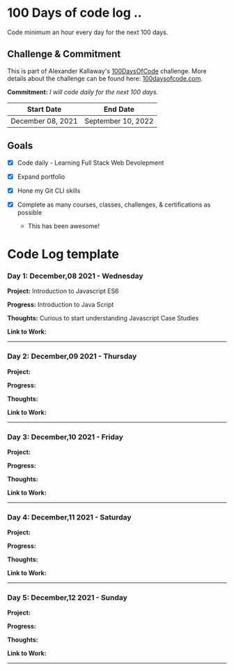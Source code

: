 # 100 Days of code log ..

Code minimum an hour every day for the next 100 days.

## Challenge & Commitment
This is part of Alexander Kallaway's [100DaysOfCode](https://github.com/Kallaway/100-days-of-code "the official repo") challenge. More details about the challenge can be found here: [100daysofcode.com](http://100daysofcode.com/ "100daysofcode.com").

**Commitment:** *I will code daily for the next 100 days.*

|  Start Date   | End Date     |
| ------------- | ------------ |
| December 08, 2021 | September 10, 2022 |

## Goals

- [x] Code daily - Learning Full Stack Web Devolepment
- [x] Expand portfolio
- [x] Hone my Git CLI skills
- [x] Complete as many courses, classes, challenges, & certifications as possible

  - This has been awesome! 

# Code Log template 

### Day 1: December,08 2021 - Wednesday

**Project:** Introduction to Javascript ES6

**Progress:** Introduction to Java Script

**Thoughts:** Curious to start understanding Javascript Case Studies

**Link to Work:**

---------------------------------------

### Day 2: December,09 2021 - Thursday

**Project:**

**Progress:**

**Thoughts:**

**Link to Work:**

---------------------------------------

### Day 3: December,10 2021 - Friday

**Project:**

**Progress:**

**Thoughts:**

**Link to Work:**

---------------------------------------

### Day 4: December,11 2021 - Saturday 

**Project:**

**Progress:**

**Thoughts:**

**Link to Work:**

---------------------------------------

### Day 5: December,12 2021 - Sunday

**Project:**

**Progress:**

**Thoughts:**

**Link to Work:**

---------------------------------------




